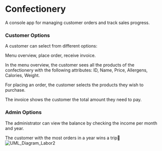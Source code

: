 
# Confectionery
A console app for managing customer orders and track sales progress.


### Customer Options
A customer can select from different options:

Menu overview, place order, receive invoice.

In the menu overview, the customer sees all the products of the confectionery with the following attributes: ID, Name, Price, Allergens, Calories, Weight.

For placing an order, the customer selects the products they wish to purchase.

The invoice shows the customer the total amount they need to pay.

### Admin Options
The administrator can view the balance by checking the income per month and year.

The customer with the most orders in a year wins a trip🎉
![UML_Diagram_Labor2](https://github.com/user-attachments/assets/61ef12f7-d77b-492f-9a41-53c704408a10)
